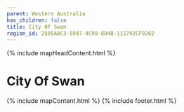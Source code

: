 ```yaml
---
parent: Western Australia
has_children: false
title: City Of Swan
region_id: 2595A8C3-5947-4C99-804B-111792CF9262
---
```

{% include mapHeadContent.html %}
# City Of Swan
{% include mapContent.html %}
{% include footer.html %}
